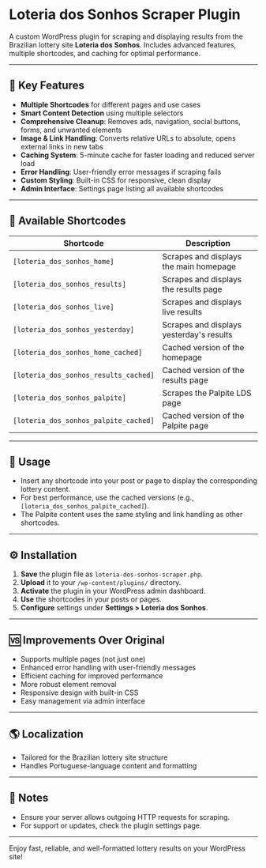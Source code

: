 # Loteria dos Sonhos Scraper Plugin

A custom WordPress plugin for scraping and displaying results from the Brazilian lottery site **Loteria dos Sonhos**. Includes advanced features, multiple shortcodes, and caching for optimal performance.

---

## 🚀 Key Features

- **Multiple Shortcodes** for different pages and use cases
- **Smart Content Detection** using multiple selectors
- **Comprehensive Cleanup**: Removes ads, navigation, social buttons, forms, and unwanted elements
- **Image & Link Handling**: Converts relative URLs to absolute, opens external links in new tabs
- **Caching System**: 5-minute cache for faster loading and reduced server load
- **Error Handling**: User-friendly error messages if scraping fails
- **Custom Styling**: Built-in CSS for responsive, clean display
- **Admin Interface**: Settings page listing all available shortcodes

---

## 🧩 Available Shortcodes

| Shortcode                            | Description                              |
|---------------------------------------|------------------------------------------|
| `[loteria_dos_sonhos_home]`           | Scrapes and displays the main homepage   |
| `[loteria_dos_sonhos_results]`        | Scrapes and displays the results page    |
| `[loteria_dos_sonhos_live]`           | Scrapes and displays live results        |
| `[loteria_dos_sonhos_yesterday]`      | Scrapes and displays yesterday's results |
| `[loteria_dos_sonhos_home_cached]`    | Cached version of the homepage           |
| `[loteria_dos_sonhos_results_cached]` | Cached version of the results page       |
| `[loteria_dos_sonhos_palpite]`        | Scrapes the Palpite LDS page             |
| `[loteria_dos_sonhos_palpite_cached]` | Cached version of the Palpite page       |

---

## 📝 Usage

- Insert any shortcode into your post or page to display the corresponding lottery content.
- For best performance, use the cached versions (e.g., `[loteria_dos_sonhos_palpite_cached]`).
- The Palpite content uses the same styling and link handling as other shortcodes.

---

## ⚙️ Installation

1. **Save** the plugin file as `loteria-dos-sonhos-scraper.php`.
2. **Upload** it to your `/wp-content/plugins/` directory.
3. **Activate** the plugin in your WordPress admin dashboard.
4. **Use** the shortcodes in your posts or pages.
5. **Configure** settings under **Settings > Loteria dos Sonhos**.

---

## 🆚 Improvements Over Original

- Supports multiple pages (not just one)
- Enhanced error handling with user-friendly messages
- Efficient caching for improved performance
- More robust element removal
- Responsive design with built-in CSS
- Easy management via admin interface

---

## 🌎 Localization

- Tailored for the Brazilian lottery site structure
- Handles Portuguese-language content and formatting

---

## 📢 Notes

- Ensure your server allows outgoing HTTP requests for scraping.
- For support or updates, check the plugin settings page.

---

Enjoy fast, reliable, and well-formatted lottery results on your WordPress site!